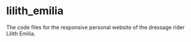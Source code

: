 # lilith_emilia
The code files for the responsive personal website of the dressage rider Lilith Emilia. 
